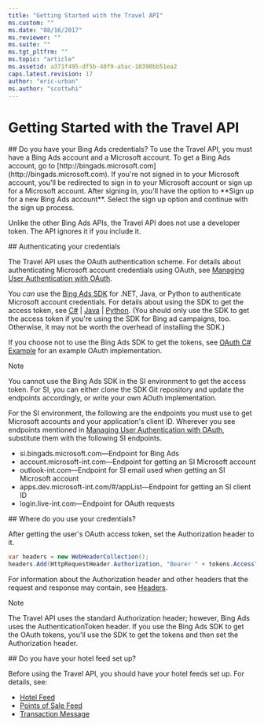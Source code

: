 ```yaml
---
title: "Getting Started with the Travel API"
ms.custom: ""
ms.date: "08/16/2017"
ms.reviewer: ""
ms.suite: ""
ms.tgt_pltfrm: ""
ms.topic: "article"
ms.assetid: a371f495-df5b-40f9-a5ac-10390bb51ea2
caps.latest.revision: 17
author: "eric-urban"
ms.author: "scottwhi"
---
```

# Getting Started with the Travel API
<a name="doyouhavecredentials"/> 
## Do you have your Bing Ads credentials?
To use the Travel API, you must have a Bing Ads account and a Microsoft account. To get a Bing Ads account, go to [http://bingads.microsoft.com](http://bingads.microsoft.com). If you're not signed in to your Microsoft account, you'll be redirected to sign in to your Microsoft account or sign up for a Microsoft account. After signing in, you'll have the option to **Sign up for a new Bing Ads account**. Select the sign up option and continue with the sign up process.

Unlike the other Bing Ads APIs, the Travel API does not use a developer token. The API ignores it if you include it.

<a name="authenticatingcredentials"/> 
## Authenticating your credentials

The Travel API uses the OAuth authentication scheme. For details about authenticating Microsoft account credentials using OAuth, see [Managing User Authentication with OAuth](https://msdn.microsoft.com/library/bing-ads-user-authentication-oauth-guide.aspx). 

You *can* use the [Bing Ads SDK](https://msdn.microsoft.com/library/bing-ads-client-libraries.aspx) for .NET, Java, or Python to authenticate Microsoft account credentials. For details about using the SDK to get the access token, see [C#](https://msdn.microsoft.com/library/bing-ads-overview-getting-started-csharp-visual-basic-with-web-services(v=msads.100).aspx#oauth) | [Java](https://msdn.microsoft.com/library/bing-ads-overview-getting-started-java-with-web-services(v=msads.100).aspx#oauth) | [Python](https://msdn.microsoft.com/library/bing-ads-overview-getting-started-python-with-web-services(v=msads.100).aspx#oauth). (You should only use the SDK to get the access token if you're using the SDK for Bing ad campaigns, too. Otherwise, it may not be worth the overhead of installing the SDK.)

If you choose not to use the Bing Ads SDK to get the tokens, see [OAuth C# Example](../travel-api/oauth-csharp-example.md) for an example OAuth implementation.

> [!NOTE]
> You cannot use the Bing Ads SDK in the SI environment to get the access token. For SI, you can either clone the SDK Git repository and update the endpoints accordingly, or write your own AOuth implementation.
>
>For the SI environment, the following are the endpoints you must use to get Microsoft accounts and your application's client ID. Wherever you see endpoints mentioned in [Managing User Authentication with OAuth](https://msdn.microsoft.com/library/bing-ads-user-authentication-oauth-guide.aspx), substitute them with the following SI endpoints.
>
> - si.bingads.microsoft.com&mdash;Endpoint for Bing Ads
> - account.microsoft-int.com&mdash;Endpoint for getting an SI Microsoft account 
> - outlook-int.com&mdash;Endpoint for SI email used when getting an SI Microsoft account
> - apps.dev.microsoft-int.com/#/appList&mdash;Endpoint for getting an SI client ID
> - login.live-int.com&mdash;Endpoint for OAuth requests

<a name="wheretousecredentials"/> 
## Where do you use your credentials?

After getting the user's OAuth access token, set the Authorization header to it.

```csharp
var headers = new WebHeaderCollection();
headers.Add(HttpRequestHeader.Authorization, "Bearer " + tokens.AccessToken);
```

For information about the Authorization header and other headers that the request and response may contain, see [Headers](../travel-api/travel-api-reference.md#Headers). 

> [!NOTE]
> The Travel API uses the standard Authorization header; however, Bing Ads uses the AuthenticationToken header. If you use the Bing Ads SDK to get the OAuth tokens, you'll use the SDK to get the tokens and then set the Authorization header.

<a name="feeds"/>
## Do you have your hotel feed set up?

Before using the Travel API, you should have your hotel feeds set up. For details, see:

- [Hotel Feed](../hotel-feed/hotel-feed.md)
- [Points of Sale Feed](../pos-feed/points-of-sale-feed.md) 
- [Transaction Message](../transaction-message/transaction-message.md) 




